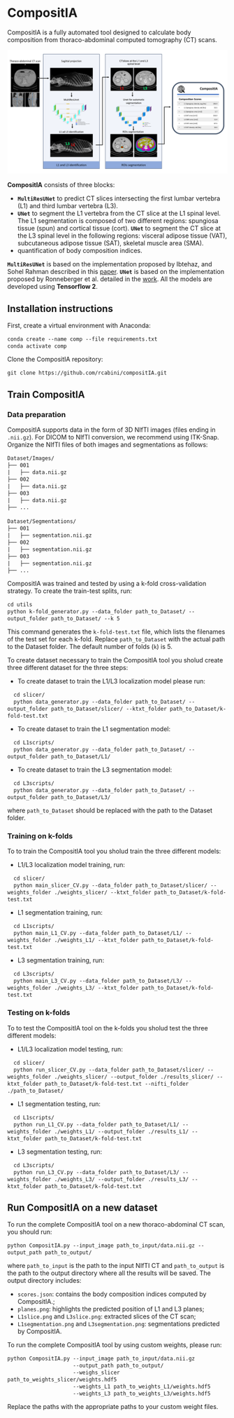 # CompositIA

CompositIA is a fully automated tool designed to calculate body composition from thoraco-abdominal computed tomography (CT) scans.

![](pipeline.png)

**CompositIA** consists of three blocks:

* **`MultiResUNet`** to predict CT slices intersecting the first lumbar vertebra (L1) and third lumbar vertebra (L3).
* **`UNet`** to segment the L1 vertebra from the CT slice at the L1 spinal level. The L1 segmentation is composed of two different regions: spungiosa tissue (spun) and cortical tissue (cort).
**`UNet`** to segment the CT slice at the L3 spinal level in the following regions: visceral adipose tissue (VAT), subcutaneous adipose tissue (SAT), skeletal muscle area (SMA).
* quantification of body composition indices.

**`MultiResUNet`** is based on the implementation proposed by Ibtehaz, and Sohel Rahman described in this [paper](https://www.sciencedirect.com/science/article/abs/pii/S0893608019302503?via%3Dihub). **`UNet`** is based on the implementation proposed by Ronneberger et al. detailed in the [work](https://arxiv.org/pdf/1505.04597.pdf). 
All the models are developed using **Tensorflow 2**. 

[//]:<L3 U-net weights are available at this [link](https://drive.google.com/file/d/1wUEumfrXRGFBlY6pT9z1NB1Eg9_Ni2UT/view?usp=share_link).>

[//]:<Please cite the following [paper](https://arxiv.org/) when using CompositIA:>
    
## Installation instructions

First, create a virtual environment with Anaconda:
```
conda create --name comp --file requirements.txt
conda activate comp
```
Clone the CompositIA repository:
```
git clone https://github.com/rcabini/compositIA.git
```

## Train CompositIA

### Data preparation
CompositIA supports data in the form of 3D NIfTI images (files ending in `.nii.gz`). For DICOM to NIfTI conversion, we recommend using ITK-Snap. Organize the NIfTI files of both images and segmentations as follows: 

    Dataset/Images/
    ├── 001
    |   ├── data.nii.gz
    ├── 002
    |   ├── data.nii.gz
    ├── 003
    |   ├── data.nii.gz
    ├── ...
    
    Dataset/Segmentations/
    ├── 001
    |   ├── segmentation.nii.gz
    ├── 002
    |   ├── segmentation.nii.gz
    ├── 003
    |   ├── segmentation.nii.gz
    ├── ...

CompositIA was trained and tested by using a k-fold cross-validation strategy. To create the train-test splits, run:

    cd utils
    python k-fold_generator.py --data_folder path_to_Dataset/ --output_folder path_to_Dataset/ --k 5

This command generates the `k-fold-test.txt` file, which lists the filenames of the test set for each k-fold. Replace `path_to_Dataset` with the actual path to the Dataset folder. The default number of folds (`k`) is 5.

To create dataset necessary to train the CompositIA tool you sholud create three different dataset for the three steps:

* To create dataset to train the L1/L3 localization model please run:
```
  cd slicer/
  python data_generator.py --data_folder path_to_Dataset/ --output_folder path_to_Dataset/slicer/ --ktxt_folder path_to_Dataset/k-fold-test.txt
```
* To create dataset to train the L1 segmentation model:
```
  cd L1scripts/
  python data_generator.py --data_folder path_to_Dataset/ --output_folder path_to_Dataset/L1/
```
* To create dataset to train the L3 segmentation model:
```
  cd L3scripts/
  python data_generator.py --data_folder path_to_Dataset/ --output_folder path_to_Dataset/L3/
```
where `path_to_Dataset` should be replaced with the path to the Dataset folder.

### Training on k-folds
To to train the CompositIA tool you sholud train the three different models:

* L1/L3 localization model training, run:
```
  cd slicer/
  python main_slicer_CV.py --data_folder path_to_Dataset/slicer/ --weights_folder ./weights_slicer/ --ktxt_folder path_to_Dataset/k-fold-test.txt
```
* L1 segmentation training, run:
```
  cd L1scripts/
  python main_L1_CV.py --data_folder path_to_Dataset/L1/ --weights_folder ./weights_L1/ --ktxt_folder path_to_Dataset/k-fold-test.txt
```
* L3 segmentation training, run:
```
  cd L3scripts/
  python main_L3_CV.py --data_folder path_to_Dataset/L3/ --weights_folder ./weights_L3/ --ktxt_folder path_to_Dataset/k-fold-test.txt
```

### Testing on k-folds
To to test the CompositIA tool on the k-folds you sholud test the three different models:

* L1/L3 localization model testing, run:
```
  cd slicer/
  python run_slicer_CV.py --data_folder path_to_Dataset/slicer/ --weights_folder ./weights_slicer/ --output_folder ./results_slicer/ --ktxt_folder path_to_Dataset/k-fold-test.txt --nifti_folder ./path_to_Dataset/
```
* L1 segmentation testing, run:
```
  cd L1scripts/
  python run_L1_CV.py --data_folder path_to_Dataset/L1/ --weights_folder ./weights_L1/ --output_folder ./results_L1/ --ktxt_folder path_to_Dataset/k-fold-test.txt
```
* L3 segmentation testing, run:
```
  cd L3scripts/
  python run_L3_CV.py --data_folder path_to_Dataset/L3/ --weights_folder ./weights_L3/ --output_folder ./results_L3/ --ktxt_folder path_to_Dataset/k-fold-test.txt
```

## Run CompositIA on a new dataset

To run the complete CompositIA tool on a new thoraco-abdominal CT scan, you should run:

    python CompositIA.py --input_image path_to_input/data.nii.gz --output_path path_to_output/

where `path_to_input` is the path to the input NIfTI CT and `path_to_output` is the path to the output directory where all the results will be saved. The output directory includes: 

* `scores.json`: contains the body composition indices computed by CompositIA.;
* `planes.png`: highlights the predicted position of L1 and L3 planes;
* `L1slice.png` and `L3slice.png`: extracted slices of the CT scan;
* `L1segmentation.png` and `L3segmentation.png`: segmentations predicted by CompositIA. 

To run the complete CompositIA tool by using custom weights, please run:

    python CompositIA.py --input_image path_to_input/data.nii.gz 
                         --output_path path_to_output/
                         --weighs_slicer path_to_weights_slicer/weights.hdf5
                         --weights_L1 path_to_weights_L1/weights.hdf5
                         --weights_L3 path_to_weights_L3/weights.hdf5

Replace the paths with the appropriate paths to your custom weight files.
